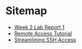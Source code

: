 # Sitemap

- [Week 2 Lab Report 1](/cse15l-lab-reports/lab-report-1-week-2)
- [Remote Access Tutorial](/cse15l-lab-reports/remote-access)
- [Streamlining SSH Access](/cse15l-lab-reports/streamline-ssh)
